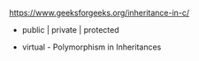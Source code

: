 https://www.geeksforgeeks.org/inheritance-in-c/

* public | private | protected

* virtual - Polymorphism in Inheritances